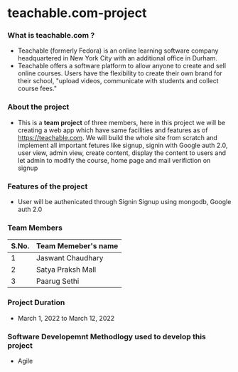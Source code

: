 # teachable.com-project

### What is teachable.com ?
- Teachable (formerly Fedora) is an online learning software company headquartered in New York City with an additional office in Durham.
- Teachable offers a software platform to allow anyone to create and sell online courses. Users have the flexibility to create their own brand for their school, "upload videos, communicate with students and collect course fees."

### About the project
- This is a **team project** of three members, here in this project we will be creating a web app which have same facilities and features as of https://teachable.com. We will build the whole site from scratch and implement all important fetures like signup, signin with Google auth 2.0, user view, admin view, create content, display the content to users and let admin to modify the course, home page and mail verifiction on signup

### Features of the project
- User will be authenicated through Signin Signup using mongodb, Google auth 2.0

### Team Members
| S.No.| Team Memeber's name|
| ---- | -------------------|
| 1    | Jaswant Chaudhary  |
| 2    | Satya Praksh Mall  |
| 3    | Paarug Sethi       |

### Project Duration 
- March 1, 2022 to March 12, 2022

### Software Developemnt Methodlogy used to develop this project 
- Agile 

